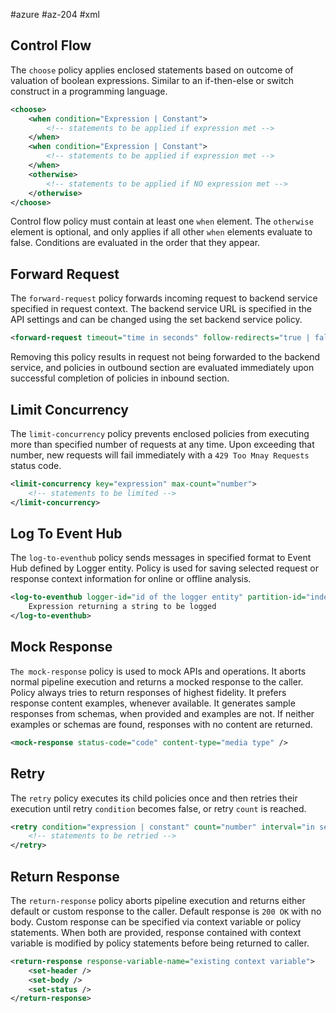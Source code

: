 #azure #az-204 #xml 

## Control Flow
The `choose` policy applies enclosed statements based on outcome of valuation of boolean expressions.
Similar to an if-then-else or switch construct in a programming language.
```xml
<choose>
	<when condition="Expression | Constant">
		<!-- statements to be applied if expression met -->
	</when>
	<when condition="Expression | Constant">
		<!-- statements to be applied if expression met -->
	</when>
	<otherwise>
		<!-- statements to be applied if NO expression met -->
	</otherwise>
</choose>
```

Control flow policy must contain at least one `when` element.
The `otherwise` element is optional, and only applies if all other `when` elements evaluate to false.
Conditions are evaluated in the order that they appear.

## Forward Request
The `forward-request` policy forwards incoming request to backend service specified in request context.
The backend service URL is specified in the API settings and can be changed using the set backend service policy.

```xml
<forward-request timeout="time in seconds" follow-redirects="true | false" />
```

Removing this policy results in request not being forwarded to the backend service, and policies in outbound section are evaluated immediately upon successful completion of policies in inbound section.

## Limit Concurrency
The `limit-concurrency` policy prevents enclosed policies from executing more than specified number of requests at any time.
Upon exceeding that number, new requests will fail immediately with a `429 Too Mnay Requests` status code.
```xml
<limit-concurrency key="expression" max-count="number">
	<!-- statements to be limited -->
</limit-concurrency>
```

## Log To Event Hub
The `log-to-eventhub` policy sends messages in specified format to Event Hub defined by Logger entity.
Policy is used for saving selected request or response context information for online or offline analysis.
```xml
<log-to-eventhub logger-id="id of the logger entity" partition-id="index of the partition where messages are sent" partition-key="value used for partition assignment">
	Expression returning a string to be logged
</log-to-eventhub>
```

## Mock Response
`The mock-response` policy is used to mock APIs and operations.
It aborts normal pipeline execution and returns a mocked response to the caller.
Policy always tries to return responses of highest fidelity.
It prefers response content examples, whenever available.
It generates sample responses from schemas, when provided and examples are not.
If neither examples or schemas are found, responses with no content are returned.
```xml
<mock-response status-code="code" content-type="media type" />
```

## Retry
The `retry` policy executes its child policies once and then retries their execution until retry `condition` becomes false, or retry `count` is reached.
```xml
<retry condition="expression | constant" count="number" interval="in seconds" max-interval="in seconds" delta="retry interval in delta seconds" first-fast-retry="bool expression | constant">
	<!-- statements to be retried -->
</retry>
```

## Return Response
The `return-response` policy aborts pipeline execution and returns either default or custom response to the caller.
Default response is `200 OK` with no body. 
Custom response can be specified via context variable or policy statements.
When both are provided, response contained with context variable is modified by policy statements before being returned to caller.
```xml
<return-response response-variable-name="existing context variable">
	<set-header />
	<set-body />
	<set-status />
</return-response>
```